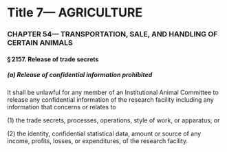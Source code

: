 
# Title 7— AGRICULTURE
### CHAPTER 54— TRANSPORTATION, SALE, AND HANDLING OF CERTAIN ANIMALS
#### § 2157. Release of trade secrets
##### (a) Release of confidential information prohibited

It shall be unlawful for any member of an Institutional Animal Committee to release any confidential information of the research facility including any information that concerns or relates to

(1) the trade secrets, processes, operations, style of work, or apparatus; or

(2) the identity, confidential statistical data, amount or source of any income, profits, losses, or expenditures, of the research facility.
